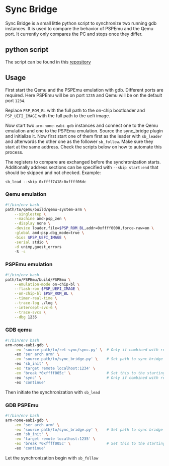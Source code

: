# Sync Bridge
Sync Bridge is a small little python script to synchronize two running gdb instances. It is used to compare the behavior of PSPEmu and the Qemu port. It currently only compares the PC and stops once they differ.

## python script
The script can be found in this [repository](https://github.com/pascalharp/gdb_sync_bridge)

## Usage

First start the Qemu and the PSPEmu emulation with gdb. Different ports are required. Here PSPEmu will be on port `1235` and Qemu will be on the default port `1234`.

Replace `PSP_ROM_BL` with the full path to the on-chip bootloader and `PSP_UEFI_IMAGE` with the full path to the uefi image.

Now start two `arm-none-eabi-gdb` instances and connect one to the Qemu emulation and one to the PSPEmu emulation. Source the sync\_bridge plugin and initialize it. Now first start one of them first as the leader with `sb_leader` and afterwords the other one as the follower `sb_follow`. Make sure they start at the same address. Check the scripts below on how to automate this process.

The registers to compare are exchanged before the synchronization starts. Additionally address sections can be specified with `--skip start:end` that should be skipped and not checked.
Example:
```
sb_lead --skip 0xffff7418:0xffff06dc
```

### Qemu emulation
```bash
#!/bin/env bash
path/to/qemu/build/qemu-system-arm \
	--singlestep \
	--machine amd-psp_zen \
	--display none \
	-device loader,file=$PSP_ROM_BL,addr=0xffff0000,force-raw=on \
	-global amd-psp.dbg_mode=true \
	-bios $PSP_UEFI_IMAGE \
	-serial stdio \
	-d unimp,guest_errors
	-S -s
```

### PSPEmu emulation
```bash
#!/bin/env bash
path/to/PSPEmu/build/PSPEmu \
    --emulation-mode on-chip-bl \
    --flash-rom $PSP_UEFI_IMAGE \
    --on-chip-bl $PSP_ROM_BL \
    --timer-real-time \
    --trace-log ./log \
    --intercept-svc-6 \
    --trace-svcs \
    --dbg 1235
```

### GDB qemu
```bash
#!/bin/env bash
arm-none-eabi-gdb \
	-ex 'source path/to/ret-sync/sync.py' \  # Only if combined with ret-sync
	-ex 'ser arch arm' \
	-ex 'source path/to/sync_bridge.py' \    # Set path to sync bridge script
	-ex 'sb_init' \
	-ex 'target remote localhost:1234' \
	-ex 'break *0xffff005c' \                # Set this to the starting point
	-ex 'sync' \                             # Only if combined with ret-sync
	-ex 'continue'
```

Then initiate the synchronization with `sb_lead`

### GDB PSPEmu
```bash
#!/bin/env bash
arm-none-eabi-gdb \
	-ex 'ser arch arm' \
	-ex 'source path/to/sync_bridge.py' \    # Set path to sync bridge script
	-ex 'sb_init' \
	-ex 'target remote localhost:1235' \
	-ex 'break *0xffff005c' \                # Set this to the starting point
	-ex 'continue'
```

Let the synchronization begin with `sb_follow`
